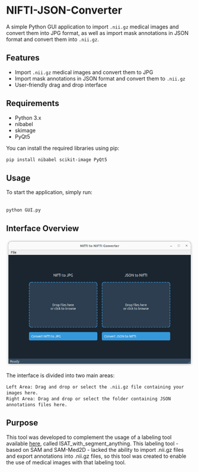 # NIFTI-JSON-Converter

A simple Python GUI application to import `.nii.gz` medical images and convert them into JPG format, as well as import mask annotations in JSON format and convert them into `.nii.gz`.

## Features

- Import `.nii.gz` medical images and convert them to JPG
- Import mask annotations in JSON format and convert them to `.nii.gz`
- User-friendly drag and drop interface

## Requirements

- Python 3.x
- nibabel
- skimage
- PyQt5

You can install the required libraries using pip:

```bash
pip install nibabel scikit-image PyQt5
```

## Usage

To start the application, simply run:

```bash

python GUI.py
```

## Interface Overview

![Interface Screenshot](misc/screenshot.png)

The interface is divided into two main areas:

    Left Area: Drag and drop or select the .nii.gz file containing your images here.
    Right Area: Drag and drop or select the folder containing JSON annotations files here.

## Purpose

This tool was developed to complement the usage of a labeling tool available [here](https://github.com/yatengLG/ISAT_with_segment_anything), called ISAT_with_segment_anything. This labeling tool - based on SAM and SAM-Med2D - lacked the ability to import .nii.gz files and export annotations into .nii.gz files, so this tool was created to enable the use of medical images with that labeling tool.
